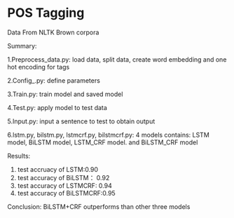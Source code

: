 # POS Tagging
Data From NLTK Brown corpora

Summary:

1.Preprocess_data.py: load data, split data, create word embedding and one hot encoding for tags 

2.Config_.py: define parameters

3.Train.py: train model and saved model

4.Test.py: apply model to test data

5.Input.py: input a sentence to test to obtain output

6.lstm.py, bilstm.py, lstmcrf.py, bilstmcrf.py: 4 models contains: LSTM model, BiLSTM model, LSTM_CRF model. and BiLSTM_CRF model

Results:
1. test accruacy of LSTM:0.90
2. test accuracy of BiLSTM： 0.92
3. test accuracy of LSTMCRF: 0.94
4. test accuracy of BiLSTMCRF:0.95

Conclusion: BiLSTM+CRF outperforms than other three models

